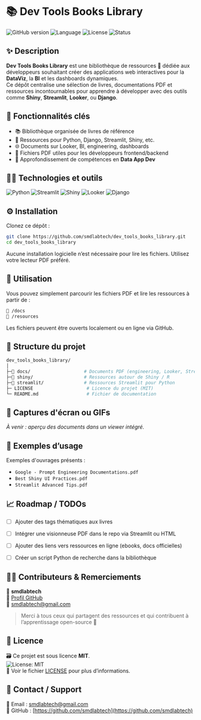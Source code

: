 # 📚 Dev Tools Books Library

![GitHub version](https://img.shields.io/badge/version-1.0.0-blue.svg)
![Language](https://img.shields.io/badge/python-3.9+-yellow.svg)
![License](https://img.shields.io/badge/license-MIT-green.svg)
![Status](https://img.shields.io/badge/status-active-brightgreen)


## ✨ Description

**Dev Tools Books Library** est une bibliothèque de ressources 📘 dédiée aux développeurs souhaitant créer des applications web interactives pour la **DataViz**, la **BI** et les dashboards dynamiques.  
Ce dépôt centralise une sélection de livres, documentations PDF et ressources incontournables pour apprendre à développer avec des outils comme **Shiny**, **Streamlit**, **Looker**, ou **Django**.


## 🚀 Fonctionnalités clés

- 📚 Bibliothèque organisée de livres de référence
- 🐍 Ressources pour Python, Django, Streamlit, Shiny, etc.
- 🌐 Documents sur Looker, BI, engineering, dashboards
- 🔎 Fichiers PDF utiles pour les développeurs frontend/backend
- 🧠 Approfondissement de compétences en **Data App Dev**

## 👨‍💻 Technologies et outils

![Python](https://img.shields.io/badge/-Python-3776AB?logo=python&logoColor=white)
![Streamlit](https://img.shields.io/badge/-Streamlit-FF4B4B?logo=streamlit&logoColor=white)
![Shiny](https://img.shields.io/badge/-Shiny-RStudio?logo=rstudio&logoColor=white)
![Looker](https://img.shields.io/badge/-Looker-4285F4?logo=looker&logoColor=white)
![Django](https://img.shields.io/badge/-Django-092E20?logo=django&logoColor=white)


## ⚙️ Installation

Clonez ce dépôt :

```bash
git clone https://github.com/smdlabtech/dev_tools_books_library.git
cd dev_tools_books_library
```

Aucune installation logicielle n’est nécessaire pour lire les fichiers. Utilisez votre lecteur PDF préféré.


## 🧪 Utilisation

Vous pouvez simplement parcourir les fichiers PDF et lire les ressources à partir de :

```bash
📁 /docs
📁 /resources
```

Les fichiers peuvent être ouverts localement ou en ligne via GitHub.


## 📂 Structure du projet

```bash
dev_tools_books_library/
│
├─📁 docs/                    # Documents PDF (engineering, Looker, Streamlit, etc.)
├─📁 shiny/                   # Ressources autour de Shiny / R
├─📁 streamlit/               # Ressources Streamlit pour Python
├─ LICENSE                    # Licence du projet (MIT)
└─ README.md                  # Fichier de documentation
```


## 📸 Captures d'écran ou GIFs

<!-- Ajoutez ici des captures si dispo -->
*À venir : aperçu des documents dans un viewer intégré.*


## 📆 Exemples d’usage

Exemples d'ouvrages présents :

- `Google - Prompt Engineering Documentations.pdf`
- `Best Shiny UI Practices.pdf`
- `Streamlit Advanced Tips.pdf`


## 📈 Roadmap / TODOs

- [ ] Ajouter des tags thématiques aux livres
- [ ] Intégrer une visionneuse PDF dans le repo via Streamlit ou HTML
- [ ] Ajouter des liens vers ressources en ligne (ebooks, docs officielles)
- [ ] Créer un script Python de recherche dans la bibliothèque


## 🧑‍💻 Contributeurs & Remerciements

👤 **smdlabtech**  
🔗 [Profil GitHub](https://github.com/smdlabtech)  
📧 smdlabtech@gmail.com

> Merci à tous ceux qui partagent des ressources et qui contribuent à l’apprentissage open-source 🙌

## 📝 Licence

🗃️ Ce projet est sous licence **MIT**.  
![License: MIT](https://img.shields.io/badge/License-MIT-yellow.svg)  
📄 Voir le fichier [LICENSE](LICENSE) pour plus d’informations.

## 🤝 Contact / Support

📧 Email : smdlabtech@gmail.com  
🔗 GitHub : [https://github.com/smdlabtech](https://github.com/smdlabtech)
